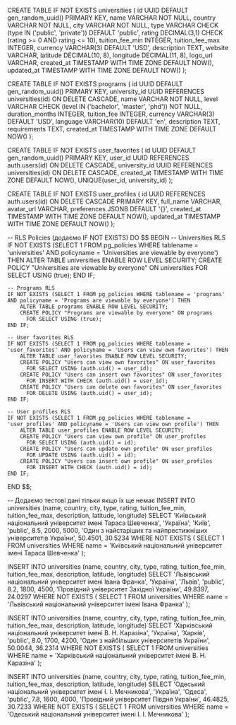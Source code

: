 CREATE TABLE IF NOT EXISTS universities (
  id UUID DEFAULT gen_random_uuid() PRIMARY KEY,
  name VARCHAR NOT NULL,
  country VARCHAR NOT NULL,
  city VARCHAR NOT NULL,
  type VARCHAR CHECK (type IN ('public', 'private')) DEFAULT 'public',
  rating DECIMAL(3,1) CHECK (rating >= 0 AND rating <= 10),
  tuition_fee_min INTEGER,
  tuition_fee_max INTEGER,
  currency VARCHAR(3) DEFAULT 'USD',
  description TEXT,
  website VARCHAR,
  latitude DECIMAL(10, 8),
  longitude DECIMAL(11, 8),
  logo_url VARCHAR,
  created_at TIMESTAMP WITH TIME ZONE DEFAULT NOW(),
  updated_at TIMESTAMP WITH TIME ZONE DEFAULT NOW()
);

CREATE TABLE IF NOT EXISTS programs (
  id UUID DEFAULT gen_random_uuid() PRIMARY KEY,
  university_id UUID REFERENCES universities(id) ON DELETE CASCADE,
  name VARCHAR NOT NULL,
  level VARCHAR CHECK (level IN ('bachelor', 'master', 'phd')) NOT NULL,
  duration_months INTEGER,
  tuition_fee INTEGER,
  currency VARCHAR(3) DEFAULT 'USD',
  language VARCHAR(10) DEFAULT 'en',
  description TEXT,
  requirements TEXT,
  created_at TIMESTAMP WITH TIME ZONE DEFAULT NOW()
);

CREATE TABLE IF NOT EXISTS user_favorites (
  id UUID DEFAULT gen_random_uuid() PRIMARY KEY,
  user_id UUID REFERENCES auth.users(id) ON DELETE CASCADE,
  university_id UUID REFERENCES universities(id) ON DELETE CASCADE,
  created_at TIMESTAMP WITH TIME ZONE DEFAULT NOW(),
  UNIQUE(user_id, university_id)
);

CREATE TABLE IF NOT EXISTS user_profiles (
  id UUID REFERENCES auth.users(id) ON DELETE CASCADE PRIMARY KEY,
  full_name VARCHAR,
  avatar_url VARCHAR,
  preferences JSONB DEFAULT '{}',
  created_at TIMESTAMP WITH TIME ZONE DEFAULT NOW(),
  updated_at TIMESTAMP WITH TIME ZONE DEFAULT NOW()
);

-- RLS Policies (додаємо IF NOT EXISTS)
DO $$ 
BEGIN
    -- Universities RLS
    IF NOT EXISTS (SELECT 1 FROM pg_policies WHERE tablename = 'universities' AND policyname = 'Universities are viewable by everyone') THEN
        ALTER TABLE universities ENABLE ROW LEVEL SECURITY;
        CREATE POLICY "Universities are viewable by everyone" ON universities
          FOR SELECT USING (true);
    END IF;

    -- Programs RLS
    IF NOT EXISTS (SELECT 1 FROM pg_policies WHERE tablename = 'programs' AND policyname = 'Programs are viewable by everyone') THEN
        ALTER TABLE programs ENABLE ROW LEVEL SECURITY;
        CREATE POLICY "Programs are viewable by everyone" ON programs
          FOR SELECT USING (true);
    END IF;

    -- User favorites RLS
    IF NOT EXISTS (SELECT 1 FROM pg_policies WHERE tablename = 'user_favorites' AND policyname = 'Users can view own favorites') THEN
        ALTER TABLE user_favorites ENABLE ROW LEVEL SECURITY;
        CREATE POLICY "Users can view own favorites" ON user_favorites
          FOR SELECT USING (auth.uid() = user_id);
        CREATE POLICY "Users can insert own favorites" ON user_favorites
          FOR INSERT WITH CHECK (auth.uid() = user_id);
        CREATE POLICY "Users can delete own favorites" ON user_favorites
          FOR DELETE USING (auth.uid() = user_id);
    END IF;

    -- User profiles RLS
    IF NOT EXISTS (SELECT 1 FROM pg_policies WHERE tablename = 'user_profiles' AND policyname = 'Users can view own profile') THEN
        ALTER TABLE user_profiles ENABLE ROW LEVEL SECURITY;
        CREATE POLICY "Users can view own profile" ON user_profiles
          FOR SELECT USING (auth.uid() = id);
        CREATE POLICY "Users can update own profile" ON user_profiles
          FOR UPDATE USING (auth.uid() = id);
        CREATE POLICY "Users can insert own profile" ON user_profiles
          FOR INSERT WITH CHECK (auth.uid() = id);
    END IF;
END $$;

-- Додаємо тестові дані тільки якщо їх ще немає
INSERT INTO universities (name, country, city, type, rating, tuition_fee_min, tuition_fee_max, description, latitude, longitude) 
SELECT 
  'Київський національний університет імені Тараса Шевченка', 'Україна', 'Київ', 'public', 8.5, 2000, 5000, 'Один з найстаріших та найпрестижніших університетів України', 50.4501, 30.5234
WHERE NOT EXISTS (
  SELECT 1 FROM universities WHERE name = 'Київський національний університет імені Тараса Шевченка'
);

INSERT INTO universities (name, country, city, type, rating, tuition_fee_min, tuition_fee_max, description, latitude, longitude) 
SELECT 
  'Львівський національний університет імені Івана Франка', 'Україна', 'Львів', 'public', 8.2, 1800, 4500, 'Провідний університет Західної України', 49.8397, 24.0297
WHERE NOT EXISTS (
  SELECT 1 FROM universities WHERE name = 'Львівський національний університет імені Івана Франка'
);

INSERT INTO universities (name, country, city, type, rating, tuition_fee_min, tuition_fee_max, description, latitude, longitude) 
SELECT 
  'Харківський національний університет імені В. Н. Каразіна', 'Україна', 'Харків', 'public', 8.0, 1700, 4200, 'Один з найбільших університетів України', 50.0044, 36.2314
WHERE NOT EXISTS (
  SELECT 1 FROM universities WHERE name = 'Харківський національний університет імені В. Н. Каразіна'
);

INSERT INTO universities (name, country, city, type, rating, tuition_fee_min, tuition_fee_max, description, latitude, longitude) 
SELECT 
  'Одеський національний університет імені І. І. Мечникова', 'Україна', 'Одеса', 'public', 7.8, 1600, 4000, 'Провідний університет Півдня України', 46.4825, 30.7233
WHERE NOT EXISTS (
  SELECT 1 FROM universities WHERE name = 'Одеський національний університет імені І. І. Мечникова'
);